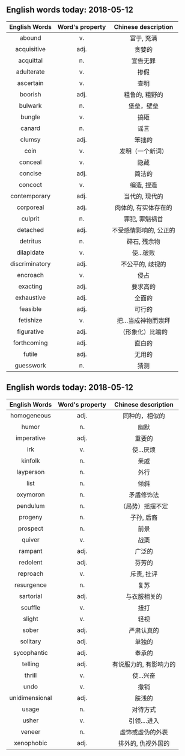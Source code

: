 ## English words today: 2018-05-12

| English Words | Word's property | Chinese description |
| :-----------: | :-------------: | :-----------------: |
| abound | v. | 富于, 充满 |
| acquisitive | adj. | 贪婪的 |
| acquittal | n. | 宣告无罪 |
| adulterate | v. | 掺假 |
| ascertain | v. | 查明 |
| boorish | adj. | 粗鲁的, 粗野的 |
| bulwark | n. | 堡垒，壁垒 |
| bungle | v. | 搞砸 |
| canard | n. | 谣言 |
| clumsy | adj. | 笨拙的 |
| coin | v. | 发明（一个新词） |
| conceal | v. | 隐藏 |
| concise | adj. | 简洁的 |
| concoct | v. | 编造, 捏造 |
| contemporary | adj. | 当代的, 现代的 |
| corporeal | adj. | 肉体的, 有实体存在的 |
| culprit | n. | 罪犯, 罪魁祸首 |
| detached | adj. | 不受感情影响的, 公正的 |
| detritus | n. | 碎石, 残余物 |
| dilapidate | v.  | 使...破败 |
| discriminatory | adj. | 不公平的, 歧视的 |
| encroach | v. | 侵占 |
| exacting | adj. | 要求高的 |
| exhaustive | adj. | 全面的 |
| feasible | adj. | 可行的 |
| fetishize | v. | 把…当成神物而崇拜 |
| figurative | adj. | （形象化）比喻的 |
| forthcoming | adj. | 直白的 |
| futile | adj. | 无用的 |
| guesswork | n.  | 猜测 |
## English words today: 2018-05-12

| English Words | Word's property | Chinese description |
| :-----------: | :-------------: | :-----------------: |
| homogeneous | adj. | 同种的，相似的 |
| humor | n. | 幽默 |
| imperative | adj. | 重要的 |
| irk | v. | 使…厌烦 |
| kinfolk | n. | 亲戚 |
| layperson | n. | 外行 |
| list | n. | 倾斜 |
| oxymoron | n. | 矛盾修饰法 |
| pendulum | n. | （局势）摇摆不定 |
| progeny | n. | 子孙, 后裔 |
| prospect | n. | 前景 |
| quiver | v. | 战栗 |
| rampant | adj. | 广泛的 |
| redolent | adj. | 芬芳的 |
| reproach | v. | 斥责, 批评 |
| resurgence | n. | 复苏 |
| sartorial | adj. | 与衣服相关的 |
| scuffle | v.  | 扭打 |
| slight | v. | 轻视 |
| sober | adj. | 严肃认真的 |
| solitary | adj. | 单独的 |
| sycophantic | adj. | 奉承的 |
| telling | adj. | 有说服力的, 有影响力的 |
| thrill | v. | 使...兴奋 |
| undo | v. | 撤销 |
| unidimensional | adj. | 肤浅的 |
| usage | n. | 对待方式 |
| usher | v. | 引领....进入 |
| veneer | n. | 虚饰或虚伪的外表 |
| xenophobic | adj.  | 排外的, 仇视外国的 |
